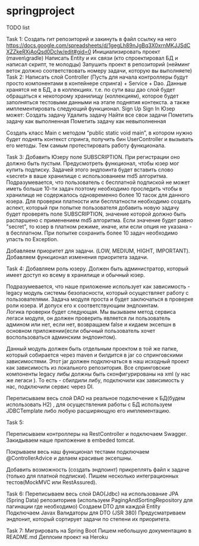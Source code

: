 # springproject
TODO list

Task 1: 
Создать гит репозиторий и закинуть в файл ссылку на него https://docs.google.com/spreadsheets/d/1gegLh89nJgBq3X0xrnMKJJSdCXZZkeRXjAoQsd0DcIw/edit#gid=0
Инициализировать проект (maven\gradle)
Написать Entity и их связи (кто спроектировал БД и написал скрипт, те молодцы) 
Запушить проект в репозиторий (нейминг веток должно соответствовать номеру задачи, которую вы выполняете) 
Task 2: Написать слой Controller (Пусть для начала контроллеры будут просто компонентами в контейнере спринга) + Service + Dao. Данные хранятся не в БД, а в коллекциях. т.е. по сути ваш дао слой будет обращаться к некоторому хранилищу (коллекциям), которое будет заполняться тестовыми данными на этапе поднятия контекста. 
а также имплементировать следующий функционал. 
Sign Up
Sign In
Юзер может:
Создать задачу 
Удалить задачу 
Найти все свои задачи 
Пометить задачу как выполненная
Пометить задачу как невыполненная 

Создать класс Main с методом “public static void main”, в котором нужно будет поднять контекст спринга, получить бин UserController 
и вызывать его методы. Тем самым протестировать работу функционала.

Task 3: 
Добавить Юзеру поле SUBSCRIPTION. При регистрации оно должно быть пустым. Предусмотреть функционал, чтобы юзер мог купить подписку. Задачей этого эндпоинта 
будет вставить слово «secret» в ваше хранилище с использованием md5 алгоритма.
Подразумевается, что пользователь с бесплатной подпиской не может иметь больше 10-ти задач поэтому необходимо проследить чтобы в хранилище не содержалось одновременно более 10 тасок для данного юзера. 
Для проверки платности или бесплатности необходимо создать аспект, который при попытке пользователя добавить новую задачу будет проверять поле SUBSCRIPTION, значение которой должно быть распаршено с применением md5 алгоритма. Если значение будет равно "secret", то юзер в платном режиме, иначе, или если опция не указана - в бесплатном. При попытке сохранить более 10 задач необходимо упасть по Exception.

Добавляем приоритет для задачи. (LOW, MEDIUM, HIGHT, IMPORTANT).
Добавляем функционал изменения приоритета задачи. 


Task 4:
Добавляем роль юзеру. Должен быть администратор, который имеет доступ ко всему в хранилище и обычный юзер. 

Подразумевается, что наше приложение использует как зависимость - legacy модуль системы безопасности, который осуществляет работу с пользователями.
Задача модуля проста и будет заключаться в проверке роли юзера. И допуск его к соответствующим эндпоинтам.  
Логика проверки будет следующая. Мы вызываем метод сервиса легаси модуля, он должен проверить является ли пользователь админом или нет, если нет, возвращаем false и кидаем эксепшн в основном приложении(если обычный пользователь хочет воспользоваться админским эндпоинтом). 

Данный модуль должен быть отдельным проектом в той же папке, который собирается через maven и билдится в jar со спринговскими зависимостями. Этот jar должен подключаться в наш исходный проект как зависимость из локального репозитория.
Все спринговские компоненты legacy либы должны быть сконфигурированы на xml (у нас же легаси ). То есть - сбилдили либу, подключили как зависимость у нас, подключили сервис через DI. 

Переписываем весь слой DAO на реальное подключение к БД(будем использовать H2) , для осуществления работы с БД используем JDBCTemplate либо любую расширяющую его  имплементацию.

Task 5:

Переписываем контроллеры на RestController и подключаем Swagger. Закидываем наше приложение в embeded tomcat. 

Покрываем весь наш функционал тестами
подключаем @ControllerAdvice и делаем красивые эксепшны.

Добавить возможность (создать эндпоинт) прикреплять файл к задаче (только для платной подписки). 
Пишем несколько интеграционных тестов(MockMVC или RestAssured). 

Task 6:
Переписываем весь слой DAO(Jdbc) на использование JPA (Spring Data) репозиториев (используем PagingAndSortingRepository для пагинации где необходимо) 
Создаем DTO для каждой Entity
Подключаем Javax Валидаторы для DTO (JSR 380)
Предусматриваем эндпонит, который сортирует задачи по степени их приоритета. 



Task 7: 
Мигрировать на Spring Boot
Пишем небольшую документацию в README.md 
Деплоим проект на Heroku


